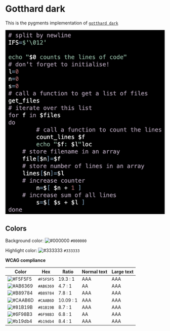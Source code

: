 # Gotthard dark

This is the pygments implementation of [`gotthard dark`](https://github.com/janbiasi/vscode-gotthard-theme/)

![Screenshot of gotthard dark accessibility theme in a bash script](./images/gotthard-dark.png)

## Colors

Background color: ![#000000](https://via.placeholder.com/20/000000/000000.png) `#000000`

Highlight color: ![#333333](https://via.placeholder.com/20/333333/333333.png) `#333333`

**WCAG compliance**

| Color | Hex | Ratio | Normal text | Large text |
| ----- | --- | ----- | ----------- | ---------- |
| ![#F5F5F5](https://via.placeholder.com/20/F5F5F5/F5F5F5.png) | `#F5F5F5` | 19.3 : 1 | AAA | AAA |
| ![#AB6369](https://via.placeholder.com/20/AB6369/AB6369.png) | `#AB6369` | 4.7 : 1 | AA | AAA |
| ![#B89784](https://via.placeholder.com/20/B89784/B89784.png) | `#B89784` | 7.8 : 1 | AAA | AAA |
| ![#CAAB6D](https://via.placeholder.com/20/CAAB6D/CAAB6D.png) | `#CAAB6D` | 10.09 : 1 | AAA | AAA |
| ![#81B19B](https://via.placeholder.com/20/81B19B/81B19B.png) | `#81B19B` | 8.7 : 1 | AAA | AAA |
| ![#6F98B3](https://via.placeholder.com/20/6F98B3/6F98B3.png) | `#6F98B3` | 6.8 : 1 | AA | AAA |
| ![#b19db4](https://via.placeholder.com/20/b19db4/b19db4.png) | `#b19db4` | 8.4 : 1 | AAA | AAA |
